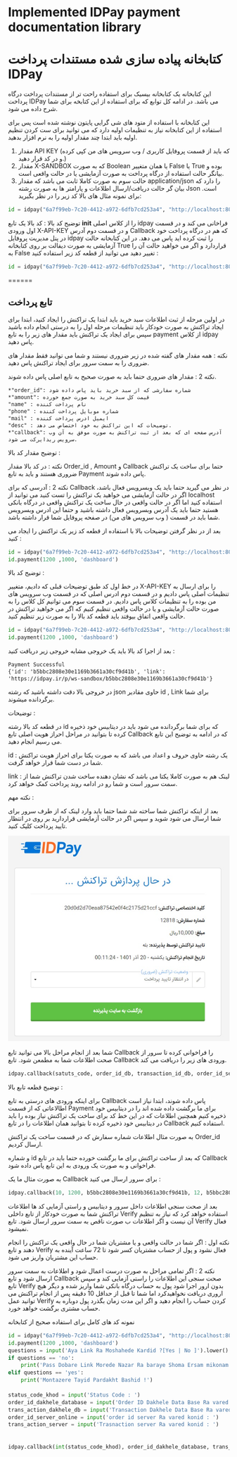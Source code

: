 # Implemented IDPay payment documentation library
# کتابخانه پیاده سازی شده مستندات پرداخت IDPay
این کتابخانه یک کتابخانه بیسیک برای استفاده راحت تر از مستندات پرداخت درگاه پرداخت IDPay می باشد. در ادامه کل توابع که برای استفاده از این کتابخه برای شما شرح داده می شود.

این کتابخانه با استفاده از متود های شی گرایی پایتون نوشته شده است پس برای استفاده از این کتابخانه نیاز به تنظیمات اولیه دارد که می توانید برای ست کردن تنظیم اولیه باید ابتدا چند مقدار اولیه را به نرم افزار بدهید.

1. مقدار API KEY (که باید از قسمت پروفایل کاربری / وب سرویس های من کپی کرده و در کد قرار دهید.)
2. مقدار X-SANDBOX که به صورت Boolean یا همان متغییر False یا True بوده و بیانگر حالت استفاده از درگاه پرداخت به صورت آزمایشی یا در حالت واقعی است.
3. حالت سوم به صورت کاملا ثابت می باشد که مقدار application/json را دارد که بیان گر حالت دریافت/ارسال اطلاعات و پارامتر ها به صورت رشته Json است. 
برای نمونه مثال های بالا کد زیر را در نظر بگیرید:
```python
id = idpay("6a7f99eb-7c20-4412-a972-6dfb7cd253a4", "http://localhost:8000/")
```
توضیح کد بالا :
کد بالا یک تابع __init__ را از کلاس اصلی idpay فراخانی می کند و در قسمت اول ورودی X-API-KEY و در قسمت دوم آدرس Callback که هم در درگاه پرداخت خود در پنل مدیریت پروفایل idpay را ثبت کرده اید پاس می دهد.
در این کتابخانه حالت آزمایشی به صورت دیفالت بر روی کتابخانه True قراردارد و اگر می خواهید حالت آن را به False تغییر دهید می توانید از قطعه کد زیر استفاده کنید :
```python
id = idpay("6a7f99eb-7c20-4412-a972-6dfb7cd253a4", "http://localhost:8000/", sandbox = False)
```
======
## تابع پرداخت
در اولین مرحله از ثبت اطلاعات سبد خرید باید ابتدا یک تراکنش را ایجاد کنید، ابتدا برای ایجاد تراکنش به صورت خودکار باید تنظیمات مرحله اول را به درستی انجام داده باشید سپس برای ایجاد یک تراکنش باید مقدار های زیر را به تابع payment از کلاس idpay پاس دهید.

نکته : همه مقدار های گفته شده در زیر ضروری نیستند و شما می توانید فقط مقدار های ضروری را به سمت سرور برای ایجاد تراکنش پاس دهید.

نکته 2 : مقدار های ضروری حتما باید به صورت صحیح به تابع اصلی پاس داده شوند.
```
*"order_id": شماره سفارشی که از سبد خرید باید پاس داده شود
*"amount": قیمت کل سبد خرید به صورت جمع خورده
"name" : نام پرداخت کننده
"phone" : شماره موبایل پرداخت کننده 
"mail" : ایمیل ادرس پرداخت کننده
"desc" : توضیحات که این تراکنش به خود اختصاص می دهد.
*"callback": آدرس صفحه ای که بعد از ثبت تراکنش به صورت موفق به آن وب سرویس ریدایرکت می شود.
```
توضیح مقدار کد بالا :

نکته : در کد بالا مقدار Order_id , Amount  و Callback حتما برای ساخت یک تراکنش ضروری هستند و باید به تابع Payment پاس داده شوند.


نکته 2 : آدرسی که برای Callback در نظر می گیرید حتما باید یک وبسرویس فعال باشد، اگر در حالت آزمایشی می خواهید یک تراکنش را تست کنید می توانید از localhost استفاده کنید اما اگر در حالت واقعی در حال ساخت یک تراکنش واقعی در درگاه بانکی هستید حتما باید یک آدرس وبسرویس فعال داشته باشید و حتما این ادرس وبسرویس شما باید در قسمت ( وب سرویس های من) در صفحه پروفایل شما قرار داشته باشد. 


بعد از در نظر گرفتن توضیحات بالا با استفاده از قطعه کد زیر یک تراکنش را ایجاد می کنید :

```python
id = idpay("6a7f99eb-7c20-4412-a972-6dfb7cd253a4", "http://localhost:8000/")
id.payment(1200 ,1000, 'dashboard')
```

توضیح کد بالا :

در خط اول کد طبق توضیحات قبلی که دادیم، متغییر X-API-KEY را برای ارسال به تنظیمات اصلی پاس دادیم و در قسمت دوم ادرس اصلی که در قسمت وب سرویس های من بوده را به تنظیمات کلاس پاس دادیم. در قسمت سوم می توانیم کل کلاس را به صورت حالت آزمایشی و یا در حالت واقعی تنظیم کنیم که اگر می خواهید تراکنش در حالت واقعی اتفاق بیوفتد باید قطعه کد بالا را به صورت زیر تنظیم کنید.

```python
id = idpay("6a7f99eb-7c20-4412-a972-6dfb7cd253a4", "http://localhost:8000/", sandbox = False)
id.payment(1200 ,1000, 'dashboard')
```

بعد از اجرا کد بالا باید یک خروجی مشابه خروجی زیر دریافت کنید :
```
Payment Successful
{'id': 'b5bbc2808e30e1169b3661a30cf9d41b', 'link': 'https://idpay.ir/p/ws-sandbox/b5bbc2808e30e1169b3661a30cf9d41b'}
```

در خروجی بالا دقت داشته باشید که رشته json حاوی مقادیر id , Link برای شما برگردانده میشوند.

توضیحات : 

در قطعه کد بالا رشته id که برای شما برگردانده می شود باید در دیتابیس خود ذخیره کرده تا بتوانید در مراحل احراز هویت اصلی تابع Callback که در ادامه به توضیح این تابع می رسیم انجام دهید.

id : یک رشته حاوی حروف و اعداد می باشد که به صورت یکتا برای احراز هویت تراکنش شما در دست شما قرار خواهد گرفت.

link : لینک هم به صورت کاملا یکتا می باشد که نشان دهنده ساخت شدن تراکنش شما از سمت سرور است و شما رو در ادامه روند پرداخت کمک خواهد کرد.

نکته مهم :

بعد از اینکه تراکنش شما ساخته شد شما حتما باید وارد لینک که از طرف سرور برای شما ارسال می شود شوید و سپس اگر در حالت آزمایشی قراردارید بر روی در انتظار تایید پرداخت کلیک کنید.


![alt text](https://raw.githubusercontent.com/Pythoniha/IDPay-Basic/main/screen/idpay.jpg "Logo Title Text 1")

شما بعد از انجام مراحل بالا می توانید تابع Callback را فراخوانی کرده تا سرور از صحت اطلاعات شما به مطمعن شود. تابع Callback ورودی های زیر را دریافت می کند.

```python
idpay.callback(satuts_code, order_id_db, transaction_id_db, order_id_server, id_server)
```

توضیح قطعه تابع بالا :

برای اینکه ورودی های درستی به تابع Callback پاس داده شوند، ابتدا نیاز است اطالاعاتی که از قسمت Payment برای ما برگشت داده شده اند را در دیتابیس خود ذخیره کنیم همچنین اطلاعات که در این خط کد برای ساخت یک تراکنش نیاز بوده را باید در دیتابیس خود ذخیره کرده تا بتوانید همان اطلاعات را در تابع Callback استفاده کنیم.

به صورت مثال اطلاعات شماره سفارش که در قسمت ساخت یک تراکنش Order_id ارسال کردیم.

و شماره id که بعد از ساخت تراکنش برای ما برگشت خورده حتما باید در تابع Callback فراخوانی و به صورت یک ورودی به این تابع پاس داده شود.

به صورت مثال ما یک Callback برای سرور ارسال می کنید :

```python
idpay.callback(10, 1200, b5bbc2808e30e1169b3661a30cf9d41b, 12, b5bbc2808e30e1169b3661a30cf9d41b)
```
بعد از صحت سنجی اطلاعات داخل سرور و دیتابیس و راستی آزمایی کد ها اطلاعات تراکنش شما به صورت خودکار از تابع داخلی Verify استفاده خواهد کرد که نیاز به تنظیم آن نیست و اگر اطلاعات ب صورت ناقص به سمت سرور ارسال شود. تابع Verify فعال نمیشود.

نکته اول : اگر شما در حالت واقعی و یا مشتریان شما در حال واقعی یک تراکنش را انجام دهند و تابع Verify فعال نشود و پول از حساب مشتریان کسر شود تا 72 ساعت آینده به حساب این مشتریان واریز می شود.

نکته 2 : اگر تمامی مراحل به صورت درست اعمال شود و اطلاعات به سمت سرور ارسال شود و تابع Callback صحت سنجی این اطلاعات را راستی آزمایی کند و سپس تابع Verify بدون ارور اجرا شود پول به حساب درگاه بانکی شما واریز شده و دیگر هیچ اروری دریافت نخواهیدکرد اما شما تا قبل از حداقل 10 دقیقه پس از انجام تراکنش می توانید عمل Verify کردن حساب را انجام دهید و اگر این مدت زمان بگذرد پول دوباره به حساب مشتری برگشت خواهد خورد.


نمونه کد های کامل برای استفاده صحیح از کتابخانه

```python
id = idpay("6a7f99eb-7c20-4412-a972-6dfb7cd253a4", "http://localhost:8000/")
id.payment(1200 ,1000, 'dashboard')
questions = input('Aya Link Ra Moshahede Kardid ?[Yes | No ]').lower()
if questions == 'no':
    print('Pass Dobare Link Morede Nazar Ra baraye Shoma Ersam mikonam Ta Pardakht Ra anjam dahid !')
elif questions == 'yes':
    print('Montazere Tayid Pardakht Bashid !')

status_code_khod = input('Status Code : ')
order_id_dakhele_database = input('Order ID Dakhele Data Base Ra vared konid : ')
trans_action_dakhele_db = input('Transaction Dakhele Data Base Ra vared konid : ')
order_id_server_online = input('order id server Ra vared konid : ')
trans_action_server = input('Trasnaction server Ra vared konid : ')


idpay.callback(int(status_code_khod), order_id_dakhele_database, trans_action_dakhele_db, order_id_server_online, trans_action_server)
```


[link text itself]: https://idpay.ir/web-service/v1.1/
